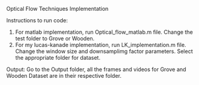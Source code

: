 Optical Flow Techniques Implementation

Instructions to run code:
1) For matlab implementation, run Optical_flow_matlab.m file. Change the test folder to Grove or Wooden.
2) For my lucas-kanade implementation, run LK_implementation.m file. Change the window size and downsamplimg factor parameters.
   Select the appropriate folder for dataset.

Output:
Go to the Output folder, all the frames and videos for Grove and Wooden Dataset are in their respective folder. 